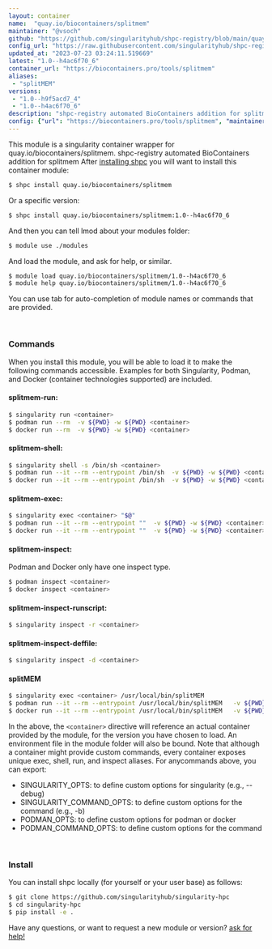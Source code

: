 ```yaml
---
layout: container
name:  "quay.io/biocontainers/splitmem"
maintainer: "@vsoch"
github: "https://github.com/singularityhub/shpc-registry/blob/main/quay.io/biocontainers/splitmem/container.yaml"
config_url: "https://raw.githubusercontent.com/singularityhub/shpc-registry/main/quay.io/biocontainers/splitmem/container.yaml"
updated_at: "2023-07-23 03:24:11.519669"
latest: "1.0--h4ac6f70_6"
container_url: "https://biocontainers.pro/tools/splitmem"
aliases:
 - "splitMEM"
versions:
 - "1.0--h9f5acd7_4"
 - "1.0--h4ac6f70_6"
description: "shpc-registry automated BioContainers addition for splitmem"
config: {"url": "https://biocontainers.pro/tools/splitmem", "maintainer": "@vsoch", "description": "shpc-registry automated BioContainers addition for splitmem", "latest": {"1.0--h4ac6f70_6": "sha256:031a2fe0c1058f71e882236294b8f077185f37dd6fbaed48b448c799ad355c19"}, "tags": {"1.0--h9f5acd7_4": "sha256:f157295b5dda2e29a559fe549ae5b0e9feae9dc47ee0510db1f978683c337493", "1.0--h4ac6f70_6": "sha256:031a2fe0c1058f71e882236294b8f077185f37dd6fbaed48b448c799ad355c19"}, "docker": "quay.io/biocontainers/splitmem", "aliases": {"splitMEM": "/usr/local/bin/splitMEM"}}
---
```


This module is a singularity container wrapper for quay.io/biocontainers/splitmem.
shpc-registry automated BioContainers addition for splitmem
After [installing shpc](#install) you will want to install this container module:


```bash
$ shpc install quay.io/biocontainers/splitmem
```

Or a specific version:

```bash
$ shpc install quay.io/biocontainers/splitmem:1.0--h4ac6f70_6
```

And then you can tell lmod about your modules folder:

```bash
$ module use ./modules
```

And load the module, and ask for help, or similar.

```bash
$ module load quay.io/biocontainers/splitmem/1.0--h4ac6f70_6
$ module help quay.io/biocontainers/splitmem/1.0--h4ac6f70_6
```

You can use tab for auto-completion of module names or commands that are provided.

<br>

### Commands

When you install this module, you will be able to load it to make the following commands accessible.
Examples for both Singularity, Podman, and Docker (container technologies supported) are included.

#### splitmem-run:

```bash
$ singularity run <container>
$ podman run --rm  -v ${PWD} -w ${PWD} <container>
$ docker run --rm  -v ${PWD} -w ${PWD} <container>
```

#### splitmem-shell:

```bash
$ singularity shell -s /bin/sh <container>
$ podman run --it --rm --entrypoint /bin/sh  -v ${PWD} -w ${PWD} <container>
$ docker run --it --rm --entrypoint /bin/sh  -v ${PWD} -w ${PWD} <container>
```

#### splitmem-exec:

```bash
$ singularity exec <container> "$@"
$ podman run --it --rm --entrypoint ""  -v ${PWD} -w ${PWD} <container> "$@"
$ docker run --it --rm --entrypoint ""  -v ${PWD} -w ${PWD} <container> "$@"
```

#### splitmem-inspect:

Podman and Docker only have one inspect type.

```bash
$ podman inspect <container>
$ docker inspect <container>
```

#### splitmem-inspect-runscript:

```bash
$ singularity inspect -r <container>
```

#### splitmem-inspect-deffile:

```bash
$ singularity inspect -d <container>
```


#### splitMEM

```bash
$ singularity exec <container> /usr/local/bin/splitMEM
$ podman run --it --rm --entrypoint /usr/local/bin/splitMEM   -v ${PWD} -w ${PWD} <container> -c " $@"
$ docker run --it --rm --entrypoint /usr/local/bin/splitMEM   -v ${PWD} -w ${PWD} <container> -c " $@"
```



In the above, the `<container>` directive will reference an actual container provided
by the module, for the version you have chosen to load. An environment file in the
module folder will also be bound. Note that although a container
might provide custom commands, every container exposes unique exec, shell, run, and
inspect aliases. For anycommands above, you can export:

 - SINGULARITY_OPTS: to define custom options for singularity (e.g., --debug)
 - SINGULARITY_COMMAND_OPTS: to define custom options for the command (e.g., -b)
 - PODMAN_OPTS: to define custom options for podman or docker
 - PODMAN_COMMAND_OPTS: to define custom options for the command

<br>

### Install

You can install shpc locally (for yourself or your user base) as follows:

```bash
$ git clone https://github.com/singularityhub/singularity-hpc
$ cd singularity-hpc
$ pip install -e .
```

Have any questions, or want to request a new module or version? [ask for help!](https://github.com/singularityhub/singularity-hpc/issues)